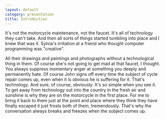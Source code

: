 ```yaml
---
layout: default
category: presentation
title: Introduction
---
```

It's not the motorcycle maintenance, not the faucet. It's all of technology they can't take. And then all sorts of things started tumbling into place and I knew that was it. Sylvia's irritation at a friend who thought computer programming was "creative". 

All their drawings and paintings and photographs without a technological thing in them. Of course she's not going to get mad at that faucet, I thought. You always suppress momentary anger at something you deeply and permanently hate. Of course John signs off every time the subject of cycle repair comes up, even when it is obvious he is suffering for it. That's technology. And sure, of course, obviously. It's so simple when you see it. To get away from technology out into the country in the fresh air and sunshine is why they are on the motorcycle in the first place. For me to bring it back to them just at the point and place where they think they have finally escaped it just frosts both of them, tremendously. That's why the conversation always breaks and freezes when the subject comes up.
